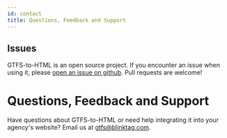 ```yaml
---
id: contact
title: Questions, Feedback and Support
---
```


## Issues

GTFS-to-HTML is an open source project. If you encounter an issue when using it, please [open an issue on github](https://github.com/BlinkTagInc/gtfs-to-html/issues). Pull requests are welcome!

# Questions, Feedback and Support

Have questions about GTFS-to-HTML or need help integrating it into your agency's website? Email us at [gtfs@blinktag.com](mailto:gtfs@blinktag.com).